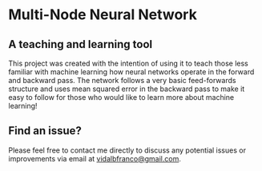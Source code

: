 # Multi-Node Neural Network

## A teaching and learning tool


This project was created with the intention of using it to teach those less familiar with machine learning how neural networks operate in the forward and backward pass. The network follows a very basic feed-forwards structure and uses mean squared error in the backward pass to make it easy to follow for those who would like to learn more about machine learning!



## Find an issue?

Please feel free to contact me directly to discuss any potential issues or improvements via email at vidalbfranco@gmail.com. 
